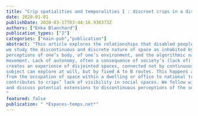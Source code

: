 ```yaml
---
title: "Crip spatialities and temporalities I : discreet crips in a discrete world"
date: 2020-01-01
publishDate: 2020-03-17T03:44:16.936373Z
authors: ["Enka Blanchard"]
publication_types: ["2"]
categories: ["main-pub","publication"]
abstract: "This article explores the relationships that disabled people have with the space surrounding them. Extending Jacques Lévy’s work on various non-Euclidean spatialities,
we study the discontinuous and discrete nature of space as inhabited by disabled people, with a focus on people with physical impairments. We start at a local scale, with
perceptions of one’s body, of one’s environment, and the algorithmic nature of conscious
movement. Lack of autonomy, often a consequence of society’s (lack of) accessibility,
creates an experience of disjointed spaces, connected not by continuous paths which the
subject can explore at will, but by fixed A to B routes. This happens at multiple levels,
from the occupation of space within a dwelling or office to national travel patterns, and
contributes to crips’ lack of visibility in social spaces. We follow with a study of discontinuities and discreteness in the perception of time, with an analysis of spoon theory,
and discuss potential extensions to discontinuous perceptions of the self.
"
featured: false
publication: " *Espaces-temps.net*"
---
```


